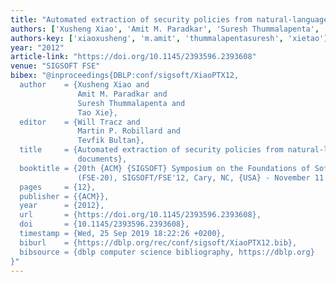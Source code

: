 ```yaml
---
title: "Automated extraction of security policies from natural-language software documents"
authors: ['Xusheng Xiao', 'Amit M. Paradkar', 'Suresh Thummalapenta', 'Tao Xie 0001']
authors-key: ['xiaoxusheng', 'm.amit', 'thummalapentasuresh', 'xietao']
year: "2012"
article-link: "https://doi.org/10.1145/2393596.2393608"
venue: "SIGSOFT FSE"
bibex: "@inproceedings{DBLP:conf/sigsoft/XiaoPTX12,
  author    = {Xusheng Xiao and
               Amit M. Paradkar and
               Suresh Thummalapenta and
               Tao Xie},
  editor    = {Will Tracz and
               Martin P. Robillard and
               Tevfik Bultan},
  title     = {Automated extraction of security policies from natural-language software
               documents},
  booktitle = {20th {ACM} {SIGSOFT} Symposium on the Foundations of Software Engineering
               (FSE-20), SIGSOFT/FSE'12, Cary, NC, {USA} - November 11 - 16, 2012},
  pages     = {12},
  publisher = {{ACM}},
  year      = {2012},
  url       = {https://doi.org/10.1145/2393596.2393608},
  doi       = {10.1145/2393596.2393608},
  timestamp = {Wed, 25 Sep 2019 18:22:26 +0200},
  biburl    = {https://dblp.org/rec/conf/sigsoft/XiaoPTX12.bib},
  bibsource = {dblp computer science bibliography, https://dblp.org}
}"
---
```

